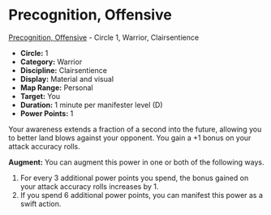# Precognition, Offensive

[Precognition, Offensive](/Psionics/P/PrecognitionOffensive.md) - Circle 1, Warrior, Clairsentience

- **Circle:** 1
- **Category:** Warrior
- **Discipline:** Clairsentience
- **Display:** Material and visual
- **Map Range:** Personal
- **Target:** You
- **Duration:** 1 minute per manifester level (D)
- **Power Points:** 1

Your awareness extends a fraction of a second into the future, allowing you to better land blows against your opponent. You gain a +1 bonus on your attack accuracy rolls.

**Augment:** You can augment this power in one or both of the following ways.

1. For every 3 additional power points you spend, the bonus gained on your attack accuracy rolls increases by 1.
2. If you spend 6 additional power points, you can manifest this power as a swift action.
